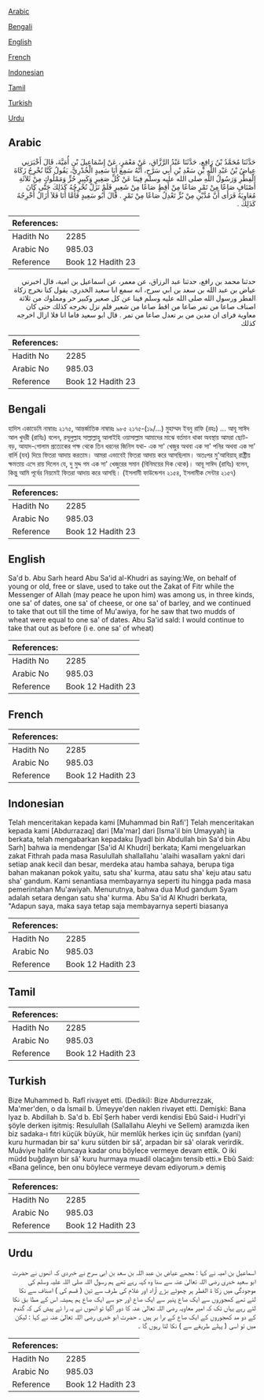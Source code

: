 [Arabic](#arabic)

[Bengali](#bengali)

[English](#english)

[French](#french)

[Indonesian](#indonesian)

[Tamil](#tamil)

[Turkish](#turkish)

[Urdu](#urdu)

## Arabic


<div dir="rtl" lang="ar" style={{fontSize:'larger',backgroundColor:'#f8f9fa',padding:20}}>
حَدَّثَنَا مُحَمَّدُ بْنُ رَافِعٍ، حَدَّثَنَا عَبْدُ الرَّزَّاقِ، عَنْ مَعْمَرٍ، عَنْ إِسْمَاعِيلَ بْنِ أُمَيَّةَ، قَالَ أَخْبَرَنِي عِياضُ بْنُ عَبْدِ اللَّهِ بْنِ سَعْدِ بْنِ أَبِي سَرْحٍ، أَنَّهُ سَمِعَ أَبَا سَعِيدٍ الْخُدْرِيَّ، يَقُولُ كُنَّا نُخْرِجُ زَكَاةَ الْفِطْرِ وَرَسُولُ اللَّهِ صلى الله عليه وسلم فِينَا عَنْ كُلِّ صَغِيرٍ وَكَبِيرٍ حُرٍّ وَمَمْلُوكٍ مِنْ ثَلاَثَةِ أَصْنَافٍ صَاعًا مِنْ تَمْرٍ صَاعًا مِنْ أَقِطٍ صَاعًا مِنْ شَعِيرٍ فَلَمْ نَزَلْ نُخْرِجُهُ كَذَلِكَ حَتَّى كَانَ مُعَاوِيَةُ فَرَأَى أَنَّ مُدَّيْنِ مِنْ بُرٍّ تَعْدِلُ صَاعًا مِنْ تَمْرٍ ‏.‏ قَالَ أَبُو سَعِيدٍ فَأَمَّا أَنَا فَلاَ أَزَالُ أُخْرِجُهُ كَذَلِكَ ‏.‏
</div>
<div style={{backgroundColor:'#f8f9fa',padding:20, marginBottom: 10}}><table> <thead> <tr> <th>References:</th> <th></th> </tr> </thead> <tbody><tr><td>Hadith No</td><td>2285</td></tr><tr><td>Arabic No</td><td>985.03</td></tr><tr><td>Reference</td><td>Book 12 Hadith 23</td></tr></tbody></table></div>


<div dir="rtl" lang="ar" style={{fontSize:'larger',backgroundColor:'#f8f9fa',padding:20}}>
حدثنا محمد بن رافع، حدثنا عبد الرزاق، عن معمر، عن اسماعيل بن امية، قال اخبرني عياض بن عبد الله بن سعد بن ابي سرح، انه سمع ابا سعيد الخدري، يقول كنا نخرج زكاة الفطر ورسول الله صلى الله عليه وسلم فينا عن كل صغير وكبير حر ومملوك من ثلاثة اصناف صاعا من تمر صاعا من اقط صاعا من شعير فلم نزل نخرجه كذلك حتى كان معاوية فراى ان مدين من بر تعدل صاعا من تمر . قال ابو سعيد فاما انا فلا ازال اخرجه كذلك
</div>
<div style={{backgroundColor:'#f8f9fa',padding:20, marginBottom: 10}}><table> <thead> <tr> <th>References:</th> <th></th> </tr> </thead> <tbody><tr><td>Hadith No</td><td>2285</td></tr><tr><td>Arabic No</td><td>985.03</td></tr><tr><td>Reference</td><td>Book 12 Hadith 23</td></tr></tbody></table></div>

## Bengali


<div dir="ltr" lang="bn" style={{fontSize:'larger',backgroundColor:'#f8f9fa',padding:20}}>
হাদিস একাডেমি নাম্বারঃ ২১৭৫, আন্তর্জাতিক নাম্বারঃ ৯৮৫ ২১৭৫-(১৯/...) মুহাম্মদ ইবনু রাফি (রহঃ) ... আবূ সাঈদ আল খুদরী (রাযিঃ) বলেন, রসূলুল্লাহ সাল্লাল্লাহু আলাইহি ওয়াসাল্লাম আমাদের মাঝে বর্তমান থাকা অবস্থায় আমরা ছোট-বড়, আযাদ-গোলাম প্রত্যেকের পক্ষ থেকে তিন ধরনের জিনিস যথা- এক সা' খেজুর অথবা এক সা' পনির অথবা এক সা’ বার্লি (যব) দিয়ে ফিতরা আদায় করতাম। আমরা এভাবেই ফিতরা আদায় করে আসছিলাম। অতঃপর মু'আবিয়াহ্‌ রাষ্ট্রীয় ক্ষমতায় এসে রায় দিলেন যে, দু মুদ্দ গম এক সা' খেজুরের সমান (বিনিময়ের দিক থেকে)। আবূ সাঈদ (রাযিঃ) বলেন, কিন্তু আমি পূর্বের নিয়মেই ফিতরা আদায় করে আসছি। (ইসলামী ফাউন্ডেশন ২১৫৪, ইসলামীক সেন্টার ২১৫৭)
</div>
<div style={{backgroundColor:'#f8f9fa',padding:20, marginBottom: 10}}><table> <thead> <tr> <th>References:</th> <th></th> </tr> </thead> <tbody><tr><td>Hadith No</td><td>2285</td></tr><tr><td>Arabic No</td><td>985.03</td></tr><tr><td>Reference</td><td>Book 12 Hadith 23</td></tr></tbody></table></div>

## English


<div dir="ltr" lang="en" style={{fontSize:'larger',backgroundColor:'#f8f9fa',padding:20}}>
Sa'd b. Abu Sarh heard Abu Sa'id al-Khudri as saying:We, on behalf of young or old, free or slave, used to take out the Zakat of Fitr while the Messenger of Allah (may peace he upon him) was among us, in three kinds, one sa' of dates, one sa' of cheese, or one sa' of barley, and we continued to take that out till the time of Mu'awiya, for he saw that two mudds of wheat were equal to one sa' of dates. Abu Sa'id sald: I would continue to take that out as before (i e. one sa' of wheat)
</div>
<div style={{backgroundColor:'#f8f9fa',padding:20, marginBottom: 10}}><table> <thead> <tr> <th>References:</th> <th></th> </tr> </thead> <tbody><tr><td>Hadith No</td><td>2285</td></tr><tr><td>Arabic No</td><td>985.03</td></tr><tr><td>Reference</td><td>Book 12 Hadith 23</td></tr></tbody></table></div>

## French


<div dir="ltr" lang="fr" style={{fontSize:'larger',backgroundColor:'#f8f9fa',padding:20}}>

</div>
<div style={{backgroundColor:'#f8f9fa',padding:20, marginBottom: 10}}><table> <thead> <tr> <th>References:</th> <th></th> </tr> </thead> <tbody><tr><td>Hadith No</td><td>2285</td></tr><tr><td>Arabic No</td><td>985.03</td></tr><tr><td>Reference</td><td>Book 12 Hadith 23</td></tr></tbody></table></div>

## Indonesian


<div dir="ltr" lang="id" style={{fontSize:'larger',backgroundColor:'#f8f9fa',padding:20}}>
Telah menceritakan kepada kami [Muhammad bin Rafi'] Telah menceritakan kepada kami [Abdurrazaq] dari [Ma'mar] dari [Isma'il bin Umayyah] ia berkata, telah mengabarkan kepadaku [Iyadl bin Abdullah bin Sa'd bin Abu Sarh] bahwa ia mendengar [Sa'id Al Khudri] berkata; Kami mengeluarkan zakat Fithrah pada masa Rasulullah shallallahu 'alaihi wasallam yakni dari setiap anak kecil dan besar, merdeka atau hamba sahaya, berupa tiga bahan makanan pokok yaitu, satu sha' kurma, atau satu sha' keju atau satu sha' gandum. Kami senantiasa membayarnya seperti itu hingga pada masa pemerintahan Mu'awiyah. Menurutnya, bahwa dua Mud gandum Syam adalah setara dengan satu sha' kurma. Abu Sa'id Al Khudri berkata, "Adapun saya, maka saya tetap saja membayarnya seperti biasanya
</div>
<div style={{backgroundColor:'#f8f9fa',padding:20, marginBottom: 10}}><table> <thead> <tr> <th>References:</th> <th></th> </tr> </thead> <tbody><tr><td>Hadith No</td><td>2285</td></tr><tr><td>Arabic No</td><td>985.03</td></tr><tr><td>Reference</td><td>Book 12 Hadith 23</td></tr></tbody></table></div>

## Tamil


<div dir="ltr" lang="ta" style={{fontSize:'larger',backgroundColor:'#f8f9fa',padding:20}}>

</div>
<div style={{backgroundColor:'#f8f9fa',padding:20, marginBottom: 10}}><table> <thead> <tr> <th>References:</th> <th></th> </tr> </thead> <tbody><tr><td>Hadith No</td><td>2285</td></tr><tr><td>Arabic No</td><td>985.03</td></tr><tr><td>Reference</td><td>Book 12 Hadith 23</td></tr></tbody></table></div>

## Turkish


<div dir="ltr" lang="tr" style={{fontSize:'larger',backgroundColor:'#f8f9fa',padding:20}}>
Bize Muhammed b. Rafî rivayet etti. (Dediki): Bize Abdurrezzak, Ma'mer'den, o da İsmail b. Ümeyye'den naklen rivayet etti. Demişki: Bana Iyaz b. Abdillah b. Sa'd b. Ebî Şerh haber verdi kendisi Ebû Said-i Hudrî'yi şöyle derken işitmiş: Resulullah (Sallallahu Aleyhi ve Sellem) aramızda iken biz sadaka-ı fıtri küçük büyük, hür memlûk herkes için üç sınıfdan (yani) kuru hurmadan bir sa' kuru sütden bir sâ', arpadan bir sâ' olarak verirdik. Muâviye halife oluncaya kadar onu böylece vermeye devam ettik. O iki müdd buğdayın bir sâ' kuru hurmaya muadil olacağını tensib etti.» Ebû Said: «Bana gelince, ben onu böylece vermeye devam ediyorum.» demiş
</div>
<div style={{backgroundColor:'#f8f9fa',padding:20, marginBottom: 10}}><table> <thead> <tr> <th>References:</th> <th></th> </tr> </thead> <tbody><tr><td>Hadith No</td><td>2285</td></tr><tr><td>Arabic No</td><td>985.03</td></tr><tr><td>Reference</td><td>Book 12 Hadith 23</td></tr></tbody></table></div>

## Urdu


<div dir="rtl" lang="ur" style={{fontSize:'larger',backgroundColor:'#f8f9fa',padding:20}}>
اسماعیل بن امیہ نے کہا : مجھے عیاض بن عبد اللہ بن سعد بن ابی سرح نے خبردی کہ انھوں نے حضرت ابو سعید خدری رضی اللہ تعالیٰ عنہ سے سنا وہ کہہ رہے تھے ہم رسول اللہ صلی اللہ علیہ وسلم کی موجودگی میں زکا ۃ الفطر ہر چھوٹے بڑے آزاد اور غلام کی طرف سے تین ( قسم کی ) اصناف سے نکا لتے تھے کھجوروں سے ایک صاع پنیر سے ایک صاع اور جو سے ایک صاع ہم ہمیشہ اس کے مطا بق نکا لتے رہے یہاں تک کہ امیر معاویہ رضی اللہ تعالیٰ عنہ کا دور آگیا تو انھوں نے یہ را ئے پیش کی کہ گندم کے دو مد کھجوروں کے ایک صاع کے برا بر ہیں ۔ حضرت ابو خدری رضی اللہ تعالیٰ عنہ نے کہا : لیکن میں تو اسی ( پہلے طریقے سے ) نکا لتا رہوں گا ۔
</div>
<div style={{backgroundColor:'#f8f9fa',padding:20, marginBottom: 10}}><table> <thead> <tr> <th>References:</th> <th></th> </tr> </thead> <tbody><tr><td>Hadith No</td><td>2285</td></tr><tr><td>Arabic No</td><td>985.03</td></tr><tr><td>Reference</td><td>Book 12 Hadith 23</td></tr></tbody></table></div>